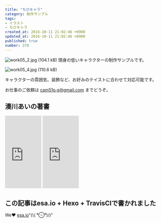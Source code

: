 ```yaml
---
title: "ちびキャラ"
category: 制作サンプル
tags:
- イラスト
- ちびキャラ
created_at: 2016-10-11 21:02:46 +0900
updated_at: 2016-10-11 21:02:46 +0900
published: true
number: 378
---
```


![work05_2.jpg (104.1 kB)](https://img.esa.io/uploads/production/attachments/3412/2017/09/02/7092/acb7d361-4bc0-4bb8-a486-28ce0de7b3df.jpg)
頭身の低いキャラクターの制作サンプルです。

<!-- more -->

![work05_4.jpg (110.6 kB)](https://img.esa.io/uploads/production/attachments/3412/2017/09/02/7092/f0d1851a-4095-49af-a62d-a026a4e5851b.jpg)

キャラクターの雰囲気、装飾など、お好みのテイストに合わせて対応可能です。

お仕事のご依頼は cam51p.g@gmail.com までどうぞ。

## 湊川あいの著書
<iframe style="width:120px;height:240px;" marginwidth="0" marginheight="0" scrolling="no" frameborder="0" src="https://rcm-fe.amazon-adsystem.com/e/cm?ref=qf_sp_asin_til&t=cam51p-22&m=amazon&o=9&p=8&l=as1&IS1=1&detail=1&asins=4863542178&linkId=0cc06e7d54d674b86a3301d4b46a4e7b&bc1=ffffff&lt1=_top&fc1=333333&lc1=0066c0&bg1=ffffff&f=ifr">
    </iframe>

<iframe style="width:120px;height:240px;" marginwidth="0" marginheight="0" scrolling="no" frameborder="0" src="https://rcm-fe.amazon-adsystem.com/e/cm?ref=tf_til&t=cam51p-22&m=amazon&o=9&p=8&l=as1&IS1=1&detail=1&asins=4863541945&linkId=7ccf8718bd5ba2655e306d1fc87fe62d&bc1=ffffff&lt1=_top&fc1=333333&lc1=0066c0&bg1=ffffff&f=ifr">
    </iframe>

## この記事はesa.io + Hexo + TravisCIで書かれました
We❤️  [esa.io](https://esa.io/)"(\\( ⁰⊖⁰)/)"
